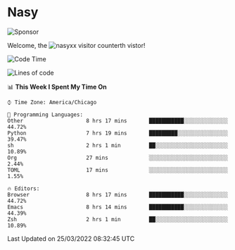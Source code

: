 # Nasy

<!--
<p align="center">
<img height="200" src="https://github-readme-stats.vercel.app/api?username=nasyxx&count_private=true&show_icons=true&theme=dracula&include_all_commits=true"/>
<img height="200" src="https://github-readme-stats.vercel.app/api/top-langs/?username=nasyxx&theme=dracula&hide=html,jupyter+notebook&count_private=true&show_icons=true"/>
</p>

  
----------------
-->

![Sponsor](https://img.shields.io/static/v1.svg?label=Sponsor&message=%E2%9D%A4&logo=GitHub&style=flat&color=pink)
 
Welcome, the ![nasyxx visitor counter](https://count.getloli.com/get/@nasyxx?theme=rule34)th vistor!
 
<!--START_SECTION:waka-->
![Code Time](http://img.shields.io/badge/Code%20Time-2%2C075%20hrs%2027%20mins-blue)

![Lines of code](https://img.shields.io/badge/From%20Hello%20World%20I%27ve%20Written-5%20Million%20lines%20of%20code-blue)

📊 **This Week I Spent My Time On** 

```text
⌚︎ Time Zone: America/Chicago

💬 Programming Languages: 
Other                    8 hrs 17 mins       ███████████░░░░░░░░░░░░░░   44.72% 
Python                   7 hrs 19 mins       █████████░░░░░░░░░░░░░░░░   39.47% 
sh                       2 hrs 1 min         ██░░░░░░░░░░░░░░░░░░░░░░░   10.89% 
Org                      27 mins             ░░░░░░░░░░░░░░░░░░░░░░░░░   2.44% 
TOML                     17 mins             ░░░░░░░░░░░░░░░░░░░░░░░░░   1.55%

🔥 Editors: 
Browser                  8 hrs 17 mins       ███████████░░░░░░░░░░░░░░   44.72% 
Emacs                    8 hrs 14 mins       ███████████░░░░░░░░░░░░░░   44.39% 
Zsh                      2 hrs 1 min         ██░░░░░░░░░░░░░░░░░░░░░░░   10.89%

```


 Last Updated on 25/03/2022 08:32:45 UTC
<!--END_SECTION:waka-->

<!-- ![visitors](https://visitor-badge.laobi.icu/badge?page_id=nasyxx.nasyxx) -->
